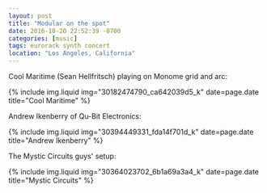 ```yaml
---
layout: post
title: "Modular on the spot"
date: 2016-10-20 22:52:39 -0700
categories: [music]
tags: eurorack synth concert
location: "Los Angeles, California"
---
```


Cool Maritime (Sean Hellfritsch) playing on Monome grid and arc:

{% include img.liquid img="30182474790_ca642039d5_k" date=page.date title="Cool Maritime" %}

Andrew Ikenberry of Qu-Bit Electronics:

{% include img.liquid img="30394449331_fda14f701d_k" date=page.date title="Andrew Ikenberry" %}

The Mystic Circuits guys' setup:

{% include img.liquid img="30364023702_6b1a69a3a4_k" date=page.date title="Mystic Circuits" %}
